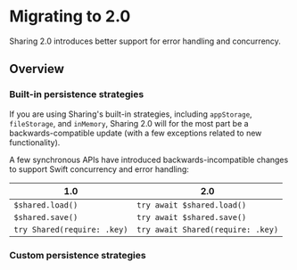# Migrating to 2.0

Sharing 2.0 introduces better support for error handling and concurrency.

## Overview

### Built-in persistence strategies

If you are using Sharing's built-in strategies, including `appStorage`, `fileStorage`, and
`inMemory`, Sharing 2.0 will for the most part be a backwards-compatible update (with a few
exceptions related to new functionality).

A few synchronous APIs have introduced backwards-incompatible changes to support Swift concurrency
and error handling:

| 1.0                         | 2.0                               |
| --------------------------- | --------------------------------- |
| `$shared.load()`            | `try await $shared.load()`        |
| `$shared.save()`            | `try await $shared.save()`        |
| `try Shared(require: .key)` | `try await Shared(require: .key)` |

### Custom persistence strategies

